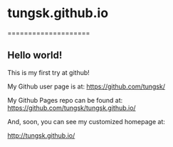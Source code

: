 # tungsk.github.io

====================

## Hello world!

This is my first try at github!

My Github user page is at: 
https://github.com/tungsk/

My Github Pages repo can be found at:  
https://github.com/tungsk/tungsk.github.io/

And, soon, you can see my customized homepage at:

http://tungsk.github.io/
